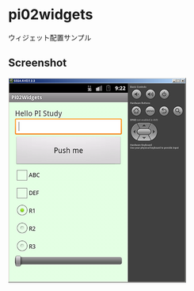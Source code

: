 pi02widgets
===========

ウィジェット配置サンプル

Screenshot
----------

![screenshot](https://raw.githubusercontent.com/android-samples/pi02widgets/master/screenshots/pi2.png)

